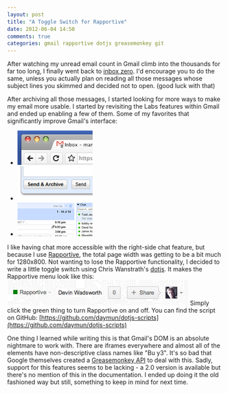```yaml
---
layout: post
title: "A Toggle Switch for Rapportive"
date: 2012-06-04 14:50
comments: true
categories: gmail rapportive dotjs greasemonkey git
---
```


After watching my unread email count in Gmail climb into the thousands for far too long, I finally went back to [inbox zero](http://inboxzero.com/). I'd encourage you to do the same, unless you actually plan on reading all those messages whose subject lines you skimmed and decided not to open. (good luck with that)

After archiving all those messages, I started looking for more ways to make my email more usable. I started by revisiting the Labs features within Gmail and ended up enabling a few of them. Some of my favorites that significantly improve Gmail's interface:

<ul class="image-preview">
  <li><img src="/images/gmail-unreadcountfavicon.png" alt="Unread message icon"></li>
  <li><img src="/images/gmail-sendandarchive.png" alt="Send & Archive"></li>
  <li><img src="/images/gmail-rightchat.gif" alt="Right-side chat"></li>
</ul>

<!-- more -->

I like having chat more accessible with the right-side chat feature, but because I use [Rapportive](http://rapportive.com/), the total page width was getting to be a bit much for 1280x800. Not wanting to lose the Rapportive functionality, I decided to write a little toggle switch using Chris Wanstrath's [dotjs](http://defunkt.io/dotjs/). It makes the Rapportive menu look like this:
![Gmail Rapportive toggle](/images/gmail-rapportive-toggle.png)
Simply click the green thing to turn Rapportive on and off. You can find the script on GitHub: [https://github.com/daymun/dotjs-scripts](https://github.com/daymun/dotjs-scripts)

One thing I learned while writing this is that Gmail's DOM is an absolute nightmare to work with. There are iframes everywhere and almost all of the elements have non-descriptive class names like "Bu y3". It's so bad that Google themselves created a [Greasemonkey API](http://code.google.com/p/gmail-greasemonkey/wiki/GmailGreasemonkey10API) to deal with this. Sadly, support for this features seems to be lacking - a 2.0 version is available but there's no mention of this in the documentation. I ended up doing it the old fashioned way but still, something to keep in mind for next time.
